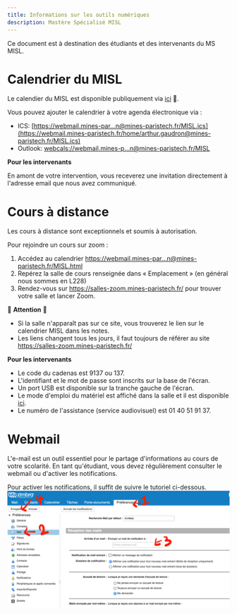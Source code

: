 ```yaml
---
title: Informations sur les outils numériques
description: Mastère Spécialisé MISL
---
```


Ce document est à destination des étudiants et des intervenants du MS MISL.

# Calendrier du MISL

Le calendier du MISL est disponible publiquement via [ici](https://webmail.mines-paristech.fr/home/arthur.gaudron@mines-paristech.fr/MISL.html) :link:.

Vous pouvez ajouter le calendrier à votre agenda électronique via : 
- ICS:    [https://webmail.mines-par...n@mines-paristech.fr/MISL.ics](https://webmail.mines-paristech.fr/home/arthur.gaudron@mines-paristech.fr/MISL.ics)
- Outlook:  [webcals://webmail.mines-p...n@mines-paristech.fr/MISL](webcals://webmail.mines-paristech.fr/home/arthur.gaudron@mines-paristech.fr/MISL)

**Pour les intervenants**

En amont de votre intervention, vous receverez une invitation directement à l'adresse email que nous avez communiqué.

# Cours à distance

Les cours à distance sont exceptionnels et soumis à autorisation.

Pour rejoindre un cours sur zoom :
1. Accédez au calendrier  https://webmail.mines-par...n@mines-paristech.fr/MISL.html
2. Repérez la salle de cours renseignée dans « Emplacement » (en général nous sommes en L228)
3. Rendez-vous sur https://salles-zoom.mines-paristech.fr/ pour trouver votre salle et lancer Zoom.

:triangular_flag_on_post: **Attention** :triangular_flag_on_post:
- Si la salle n'apparaît pas sur ce site, vous trouverez le lien sur le calendrier MISL dans les notes.
- Les liens changent tous les jours, il faut toujours de référer au site https://salles-zoom.mines-paristech.fr/

**Pour les intervenants**
- Le code du cadenas est 9137 ou 137.
- L'identifiant et le mot de passe sont inscrits sur la base de l'écran.
- Un port USB est disponible sur la tranche gauche de l'écran.
- Le mode d'emploi du matériel est affiché dans la salle et il est disponible [ici](media/Tuto_hybride_Paris-V2.pdf).
- Le numéro de l'assistance (service audiovisuel) est 01 40 51 91 37.


# Webmail

L'e-mail est un outil essentiel pour le partage d'informations au cours de votre scolarité. En tant qu'étudiant, vous devez régulièrement consulter le webmail ou d'activer les notifications.

Pour activer les notifications, il suffit de suivre le tutoriel ci-dessous.
![Tutoriel pour les notifications](media/tuto-webmail.png)



